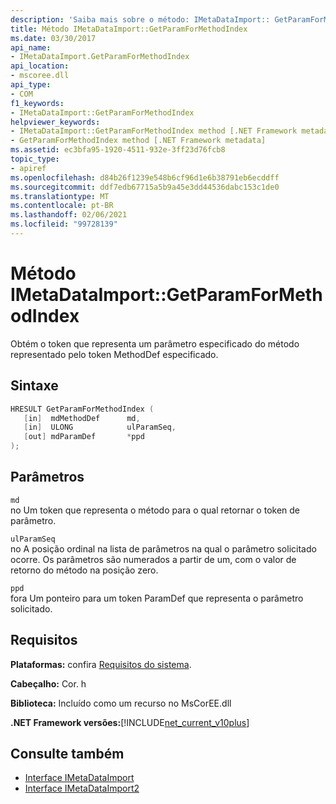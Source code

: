 ```yaml
---
description: 'Saiba mais sobre o método: IMetaDataImport:: GetParamForMethodIndex'
title: Método IMetaDataImport::GetParamForMethodIndex
ms.date: 03/30/2017
api_name:
- IMetaDataImport.GetParamForMethodIndex
api_location:
- mscoree.dll
api_type:
- COM
f1_keywords:
- IMetaDataImport::GetParamForMethodIndex
helpviewer_keywords:
- IMetaDataImport::GetParamForMethodIndex method [.NET Framework metadata]
- GetParamForMethodIndex method [.NET Framework metadata]
ms.assetid: ec3bfa95-1920-4511-932e-3ff23d76fcb8
topic_type:
- apiref
ms.openlocfilehash: d84b26f1239e548b6cf96d1e6b38791eb6ecddff
ms.sourcegitcommit: ddf7edb67715a5b9a45e3dd44536dabc153c1de0
ms.translationtype: MT
ms.contentlocale: pt-BR
ms.lasthandoff: 02/06/2021
ms.locfileid: "99728139"
---
```

# <a name="imetadataimportgetparamformethodindex-method"></a>Método IMetaDataImport::GetParamForMethodIndex

Obtém o token que representa um parâmetro especificado do método representado pelo token MethodDef especificado.  
  
## <a name="syntax"></a>Sintaxe  
  
```cpp  
HRESULT GetParamForMethodIndex (  
   [in]  mdMethodDef      md,  
   [in]  ULONG            ulParamSeq,  
   [out] mdParamDef       *ppd  
);  
```  
  
## <a name="parameters"></a>Parâmetros  

 `md`  
 no Um token que representa o método para o qual retornar o token de parâmetro.  
  
 `ulParamSeq`  
 no A posição ordinal na lista de parâmetros na qual o parâmetro solicitado ocorre. Os parâmetros são numerados a partir de um, com o valor de retorno do método na posição zero.  
  
 `ppd`  
 fora Um ponteiro para um token ParamDef que representa o parâmetro solicitado.  
  
## <a name="requirements"></a>Requisitos  

 **Plataformas:** confira [Requisitos do sistema](../../get-started/system-requirements.md).  
  
 **Cabeçalho:** Cor. h  
  
 **Biblioteca:** Incluído como um recurso no MsCorEE.dll  
  
 **.NET Framework versões:**[!INCLUDE[net_current_v10plus](../../../../includes/net-current-v10plus-md.md)]  
  
## <a name="see-also"></a>Consulte também

- [Interface IMetaDataImport](imetadataimport-interface.md)
- [Interface IMetaDataImport2](imetadataimport2-interface.md)
